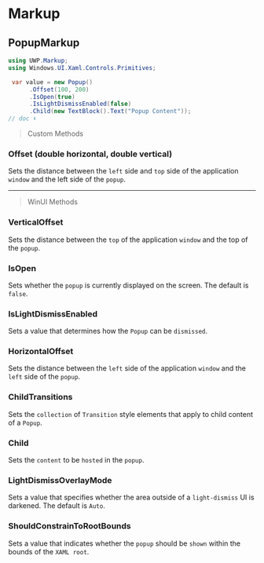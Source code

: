 # Markup
## PopupMarkup

```csharp
using UWP.Markup;
using Windows.UI.Xaml.Controls.Primitives;

 var value = new Popup()
      .Offset(100, 200)
      .IsOpen(true)
      .IsLightDismissEnabled(false)
      .Child(new TextBlock().Text("Popup Content"));
// doc ⬇️
```

> Custom Methods

### Offset (double horizontal, double vertical)
Sets the distance between the `left` side and `top` side of the application `window` and the left side of the `popup`.

---
> WinUI Methods

### VerticalOffset
Sets the distance between the `top` of the application `window` and the top of the `popup`.

### IsOpen
Sets whether the `popup` is currently displayed on the screen. The default is `false`.

### IsLightDismissEnabled
Sets a value that determines how the `Popup` can be `dismissed`.

### HorizontalOffset
Sets the distance between the `left` side of the application `window` and the `left` side of the `popup`.

### ChildTransitions
Sets the `collection` of `Transition` style elements that apply to child content of a `Popup`.

### Child
Sets the `content` to be `hosted` in the `popup`.

### LightDismissOverlayMode
Sets a value that specifies whether the area outside of a `light-dismiss` UI is darkened. The default is `Auto`.

### ShouldConstrainToRootBounds
Sets a value that indicates whether the `popup` should be `shown` within the bounds of the `XAML root`.
